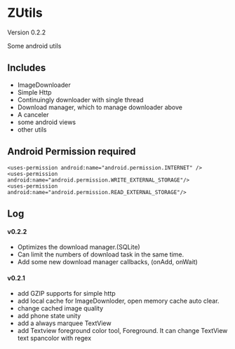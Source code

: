 ZUtils
======
Version 0.2.2

Some android utils

Includes
--------
* ImageDownloader
* Simple Http
* Continuingly downloader with single thread
* Download manager, which to manage downloader above
* A canceler
* some android views
* other utils


Android Permission required
-------------------
    <uses-permission android:name="android.permission.INTERNET" />
    <uses-permission android:name="android.permission.WRITE_EXTERNAL_STORAGE"/>
    <uses-permission android:name="android.permission.READ_EXTERNAL_STORAGE"/>


Log
---
#### v0.2.2
* Optimizes the download manager.(SQLite)
* Can limit the numbers of download task in the same time.
* Add some new download manager callbacks, (onAdd, onWait)

#### v0.2.1

* add GZIP supports for simple http
* add local cache for ImageDownloder, open memory cache auto clear.
* change cached image quality
* add phone state unity
* add a always marquee TextView
* add Textview foreground color tool, Foreground. It can change TextView text spancolor with regex